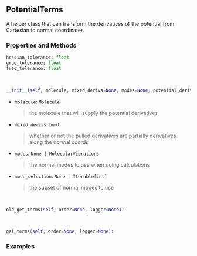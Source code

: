 ## <a id="Psience.VPT2.Terms.PotentialTerms">PotentialTerms</a>
A helper class that can transform the derivatives of the potential from Cartesian to normal coordinates

### Properties and Methods
```python
hessian_tolerance: float
grad_tolerance: float
freq_tolerance: float
```
<a id="Psience.VPT2.Terms.PotentialTerms.__init__" class="docs-object-method">&nbsp;</a>
```python
__init__(self, molecule, mixed_derivs=None, modes=None, potential_derivatives=None, mode_selection=None, logger=None, parallelizer=None, checkpointer=None): 
```

- `molecule`: `Molecule`
    >the molecule that will supply the potential derivatives
- `mixed_derivs`: `bool`
    >whether or not the pulled derivatives are partially derivatives along the normal coords
- `modes`: `None | MolecularVibrations`
    >the normal modes to use when doing calculations
- `mode_selection`: `None | Iterable[int]`
    >the subset of normal modes to use

<a id="Psience.VPT2.Terms.PotentialTerms.old_get_terms" class="docs-object-method">&nbsp;</a>
```python
old_get_terms(self, order=None, logger=None): 
```

<a id="Psience.VPT2.Terms.PotentialTerms.old_get_terms" class="docs-object-method">&nbsp;</a>
```python
get_terms(self, order=None, logger=None): 
```

### Examples


